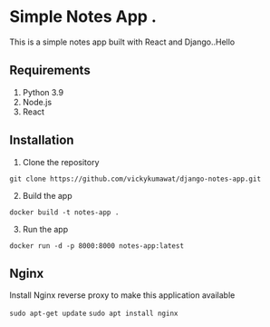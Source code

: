 # Simple Notes App .
This is a simple notes app built with React and Django..Hello

## Requirements
1. Python 3.9
2. Node.js
3. React

## Installation
1. Clone the repository
```
git clone https://github.com/vickykumawat/django-notes-app.git
```

2. Build the app
```
docker build -t notes-app .
```

3. Run the app
```
docker run -d -p 8000:8000 notes-app:latest
```

## Nginx

Install Nginx reverse proxy to make this application available

`sudo apt-get update`
`sudo apt install nginx`
